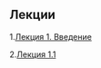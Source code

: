 ## Лекции

1.[Лекция 1. Введение](https://docs.google.com/presentation/d/1Wwv-Qv6uIvC6Av53wfeSynJggatR-Fv0thM0FKto9Ig/edit#slide=id.p4)<br />

2.[Лекция 1.1](https://slides.com/aijanmergesh/front-end-vs-back-end/live#/0/6)
